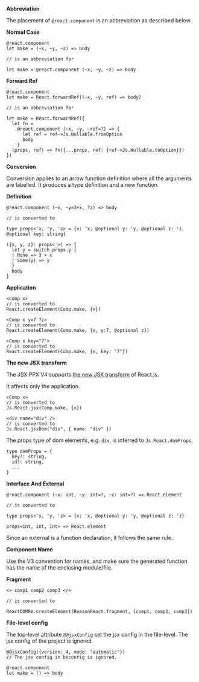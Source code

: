 **Abbreviation**

The placement of `@react.component` is an abbreviation as described below.

**Normal Case**

```rescript
@react.component
let make = (~x, ~y, ~z) => body

// is an abbreviation for

let make = @react.component (~x, ~y, ~z) => body
```

**Forward Ref**

```rescript
@react.component
let make = React.forwardRef((~x, ~y, ref) => body)

// is an abbreviation for

let make = React.forwardRef({
  let fn =
    @react.component (~x, ~y, ~ref=?) => {
      let ref = ref->Js.Nullable.fromOption
      body
    }
  (props, ref) => fn({...props, ref: {ref->Js.Nullable.toOption}})
})
```

**Conversion**

Conversion applies to an arrow function definition where all the arguments are labelled.
It produces a type definition and a new function.

**Definition**

```rescript
@react.component (~x, ~y=3+x, ?z) => body

// is converted to

type props<'x, 'y, 'z> = {x: 'x, @optional y: 'y, @optional z: 'z, @optional key: string}

({x, y, z}: props<_>) => {
  let y = switch props.y {
  | None => 3 + x
  | Some(y) => y
  }
  body
}
```

**Application**

```rescript
<Comp x>
// is converted to
React.createElement(Comp.make, {x})

<Comp x y=7 ?z>
// is converted to
React.createElement(Comp.make, {x, y:7, @optional z})

<Comp x key="7">
// is converted to
React.createElement(Comp.make, {x, key: "7"})
```

**The new JSX transform**

The JSX PPX V4 supports [the new JSX transform](https://reactjs.org/blog/2020/09/22/introducing-the-new-jsx-transform.html) of React.js.

It affects only the application.

```rescript
<Comp x>
// is converted to
Js.React.jsx(Comp.make, {x})
```

```rescript
<div name="div" />
// is converted to
Js.React.jsxDom("div", { name: "div" })
```

The props type of dom elements, e.g. `div`, is inferred to `Js.React.domProps`.

```rescript
type domProps = {
  key?: string,
  id?: string,
  ...
}
```

**Interface And External**

```rescript
@react.component (~x: int, ~y: int=?, ~z: int=?) => React.element

// is converted to

type props<'x, 'y, 'z> = {x: 'x, @optional y: 'y, @optional z: 'z}

props<int, int, int> => React.element
```

Since an external is a function declaration, it follows the same rule.

**Component Name**

Use the V3 convention for names, and make sure the generated
function has the name of the enclosing module/file.

**Fragment**

```rescript
<> comp1 comp2 comp3 </>

// is converted to

ReactDOMRe.createElement(ReasonReact.fragment, [comp1, comp2, comp3])
```

**File-level config**

The top-level attribute `@@jsxConfig` set the jsx config in the file-level. The jsx config of the project is ignored.

```rescript
@@jsxConfig({version: 4, mode: "automatic"})
// The jsx config in bsconfig is ignored.

@react.component
let make = () => body
```

